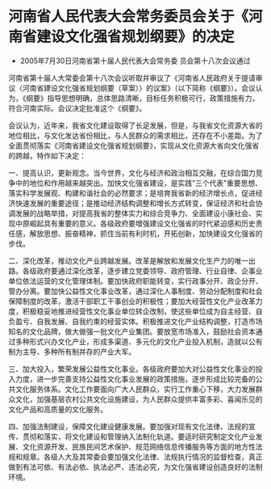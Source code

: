 # 河南省人民代表大会常务委员会关于《河南省建设文化强省规划纲要》的决定

- 2005年7月30日河南省第十届人民代表大会常务委
员会第十八次会议通过

<!-- INFO END -->

河南省第十届人大常委会第十八次会议听取并审议了《河南省人民政府关于提请审议〈河南省建设文化强省规划纲要（草案）〉的议案》（以下简称《纲要》）。会议认为，《纲要》指导思想明确，总体思路清晰，目标任务积极可行，政策措施有力，符合河南实际。会议决定批准这个《纲要》。

会议认为，近年来，我省文化建设取得了长足发展，但是，与我省文化资源大省的地位相比，与文化发达省份相比，与人民群众的需求相比，还存在不小差距。为了全面贯彻落实《河南省建设文化强省规划纲要》，实现从文化资源大省向文化强省的跨越，特作如下决定：

一、提高认识，更新观念。当今世界，文化与经济和政治相互交融，在综合国力竞争中的地位和作用越来越突出。加快文化强省建设，是实践"三个代表"重要思想、落实科学发展观、构建和谐社会的必然要求；是培育我省新的经济增长点，促进经济快速发展的重要途径；是推动经济结构调整和增长方式转变，保证经济和社会协调发展的战略举措，对提高我省的整体实力和综合竞争力、全面建设小康社会、实现中原崛起具有重要的意义。各级政府要增强建设文化强省的时代紧迫感和历史责任感，解放思想、振奋精神，抓住当前有利时机，开拓创新，加快建设文化强省的步伐。

二、深化改革，推动文化产业跨越发展。改革是解放和发展文化生产力的唯一出路。各级政府要通过深化改革，逐步建立党委领导、政府管理、行业自律、企事业单位依法运营的文化管理体制。要加快政府职能转变，实行政事分开、政企分开、管办分离。要加快公益性文化事业改革，通过深化人事制度、劳动分配制度和社会保障制度的改革，激活干部职工干事创业的积极性；要加大经营性文化产业改革力度，积极稳妥地推进经营性文化事业单位转企改制，使这些单位成为自主经营、自负盈亏、自我发展、自我约束的经营实体。积极推进文化产业结构调整，打造市场知名的文化品牌，做大做强一批文化产业集团。要放宽市场准入，鼓励社会资本通过多种形式兴办文化产业，形成多渠道、多元化的文化产业投入机制，造就以公有制为主导、多种所有制并存的产业大军。

三、加大投入，繁荣发展公益性文化事业。各级政府要加大对公益性文化事业的投入力度，进一步完善支持公益性文化事业发展的政策措施，逐步形成比较完备的公共文化服务体系。文化工作要面向广大人民群众，实行工作重心下移，大力发展群众文化，加强基层农村公共文化设施建设，为人民群众提供丰富多彩、喜闻乐见的文化产品和高质量的文化服务。

四、加强法制建设，保障文化建设健康发展。要加强对现有文化法律、法规的宣传、贯彻和落实，将文化建设和管理纳入法制化轨道。要适时研究制定文化产业发展、文化资源开发、民族民间艺术保护、规范网络信息传播服务等方面的地方性法规和规章。各级人大及其常委会要加强文化法律、法规执行情况的监督检查，真正做到有法可依、有法必依、执法必严、违法必究，为文化强省建设创造良好的法制环境。
